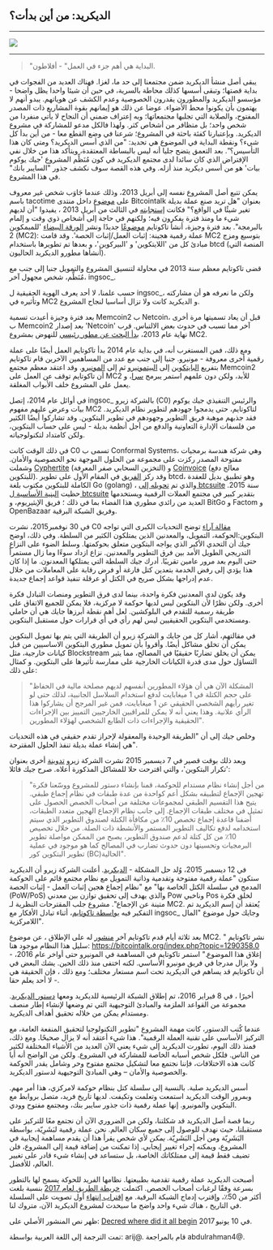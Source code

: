 ## الديكريد: من أين بدأت؟

---

![](https://thedecreddigest.files.wordpress.com/2017/06/decred-origins.jpg)

---


> "البداية هي أهم جزء في العمل" - أفلاطون.

يبقى أصل منشأ الديكريد ضمن مجتمعنا إلى حد ما، لغزا. فهناك العديد من الفجوات في بداية قصتها؛ وتبقى أسسها كذلك محاطة بالسرية، في حين أن شيئا واحدا يظل واضحا - مؤسسو الديكريد والمطورون يقدرون الخصوصية وعدم الكشف عن هوياتهم. يبدو أنهم لا يهتمون بأن يكونوا محط الأضواء. عوضا عن ذلك هو إيمانهم بقوة المشاريع ذات المصدر المفتوح، والصلابة التي تجلبها مجتمعاتها؛ وبه إعتراف ضمني أن النجاح لا يأتي منفردا من شخص واحد؛ بل متظافر من أشخاص كثر. ولهذا فالكل مدعو للمشاركة في مشروع الديكريد.
وبإعتبارنا كفئة باحثة في المشروع؛ شرعنا في وضع القطع معا - من أين بدأ كل شيء؟ ونقطة البداية في الموضوع هي تحديد: "من الذي أسس الديكريد؟ ومتى كان هذا التأسيس؟". بعد التعمق يتضح جليا أنه ليس بالبساطة المعتقدة، ويتأكد هذا من خلال نفي الإفتراض الذي كان سائدا لدى مجتمع الديكريد في كون مُنَظِّم المشروع 'جيك يوكوم بيات' هو من أسس ديكريد منذ أزله. وفي هذه القصة سوف نكشف جذور "السايبر بانك" في هذا المشروع.

يمكن تتبع أصل المشروع نفسه إلى أبريل 2013، وذلك عندما جَاوَب شخص غير معروف باسم tacotime على [موضوع](https://bitcointalk.org/index.php?topic=165864.msg1729674#msg1729674) داخل منتدى Bitcointalk بعنوان "هل تريد صنع عملة بديلة تغير شيئًا في الواقع؟" فكانت [إستجابته](https://bitcointalk.org/index.php?topic=165864.msg1730938#msg1730938) في الثالث من أبريل 2013 ، يفيدوا "أن لديهم شيء ما ومنذ فترة يفكرون فيه؛ ولكنهم في حاجة إلى أشخاص ذوي وقت و إلمام بالبرمجة". بعد فترة وجيزة، أنشأ تاكوتايم [موضوعًا](https://bitcointalk.org/index.php?topic=169204.msg1760397#msg1760397) جديدًا ونشر [الورقة البيضاء](http://mc2.xwebnetwork.com/storage/mc2_0.05.pdf) 'للميمكوين 2 (MC2): عملة رقمية هجينة: إثبات العمل/إثبات الحصة'. وقد قامت MC2 بتوسيع ومزج مبادئ كل من 'اللايتكوين' و 'البيركوين'، و بعدها تم تطويرها باستخدام btcd (المنصة التي أنشأها مطورو الديكريد الحاليون).

قضى تاكوتايم معظم سنة 2013 في محاولة لتنسيق المشروع والتمويل جنبا إلى جنب مع مُنَظِّم، شخص مجهول آخر، ingsoc\_.

حسب علمنا، لا أحد يعرف الهوية الحقيقية  ل ingsoc\_، ولكن ما نعرفه هو أن مشاركته وتأثيره في MC2 و الديكريد كانت ولا تزال أساسيا لنجاح المشروع.

بعد فترة وجيزة أعيدت تسمية Memcoin2 ب Netcoin، قبل أن يعاد تسميتها مرة أخرى ب Memcoin2 بعد إصدار 'Netcoin' آخر مما تسبب في حدوث بعض الالتباس. قرب نهاية عام 2013، [بدأ البحث عن مطور رئيسي](https://bitcointalk.org/index.php?topic=169204.msg3344145#msg3344145) للنهوض بمشروع MC2.

ومع ذلك، فمن المستغرب أنه، في بداية عام 2014 بدأ تاكوتايم العمل أيضًا على عملة رقمية أخرى معروفة - مونيرو. جنبا إلى جنب مع عدد من المساهمين الآخرين قام تاكوتايم بتفريع [البايتكوين](https://bitcointalk.org/index.php?topic=169204.msg3344145#msg3344145) إلى [البيتمونيرو](https://bitcointalk.org/index.php?topic=563821.msg6394157#msg6394157) ثم إلى [المونيرو](https://bitcointalk.org/index.php?topic=583449.msg6382357#msg6382357). وقد اعتقد معظم مجتمع Memcoin2 أن تاكوتايم توقف عن العمل على MC2 للأبد، ولكن دون علمهم استمر يبرمج [سرا](https://bitcointalk.org/index.php?topic=169204.msg13024730#msg13024730)، و يعمل على المشروع خلف الأبواب المغلقة.

في أوائل عام 2014، إتصل ingsoc\_ بالشركة زيرو (C0) والرئيس التنفيذي جيك يوكوم بيات وعرض عليهم مفهوم MC2 لتاكوتايم، حتى يدمجوا جهودهم لتطوير نظام الديكريد. فقد جذبهم  موهبة فريق التطوير وجهودهم في تطوير البتكوين. وقد تشاركوا أيضًا الكثير من فلسفات الإدارة التعاونية والدفع من أجل أنظمة بديلة - ليس على حساب البتكوين، ولكن كامتداد لتكنولوجياته.

في ذلك الوقت كانت C0 تسمى ب Conformal Systems، وهي شركة هندسة برمجيات مفتوحة المصدر ركزت على مجموعة من الحلول الموجهة نحو الخصوصية والأمان. وشملت [Cyphertite](https://blog.conformal.com/heart-not-so-bleed/) (التخزين السحابي صفر المعرفة) و [Coinvoice](https://blog.conformal.com/category/coinvoice/) (معالج دفع للبتكوين). وقد ركز [الفريق](https://www.companyzero.com/our-team.html) في المقام الأول على تطوير btcd، وهو تطبيق بديل للعقدة الكاملة للبتكوين مكتوب بلغة Go (golang) ، والذي تم [تحويله إلى btcsuite](https://blog.companyzero.com/2015/03/btcsuite-code-migration-and-btcd-0-10-0-release/)  سنة 2015. حظيت [البنية الأساسية ل btcsuite](https://github.com/btcsuite) بتقدير كبير في مجتمع العملات الرقمية ويستخدمها العديد من رائدي مطوري هذا الفضاء بما في ذلك ؛ فريق الإيثيريوم، و BitGo و Factom و OpenBazaar وفريق الشبكة البرقية.

في 30 نوفمبر2015، نشرت C0 [مقالة آراء](https://blog.companyzero.com/2015/11/bitcoins-biggest-challenges/) توضح التحديات الكبرى التي تواجه البتكوين:الحوكمة، التمويل، والمعدنين الذين يمتلكون الكثير من السلطة. وفي ذلك، اوضح جيك أن التحدي الأكبر الذي يواجه البتكوين متعلق بحوكمتها. وسلط الضوء على النزاع التدريجي الطويل الأمد بين فرق التطوير والمعدنين. نزاع ازداد سوءًا وما زال مستمراً حتى اليوم بعد مرور عامين تقريبًا. أدرك جيك السلطة التي يمتلكها المعدنون. ما إذا كان هذا يؤدي إلى رفض الخدمة بتعدين كتل فارغة أو فرض رقابة على المعاملات من خلال عدم إدراجها بشكل صريح في الكتل أو عرقلة تنفيذ قواعد إجماع جديدة.

وقد يكون لدى المعدنين فكرة واحدة، بينما لدى فرق التطوير ومنصات التبادل فكرة أخرى. ولكن نظرًا لأن البتكوين ليس لديها حوكمة لا مركزية، فلا يمكن للجميع الاتفاق على طريقة رسمية للتقدم في البلوكشين. لعل أهم نقطة أبرزها جايك هي أن حاملي ومستخدمي البتكوين الحقيقيين ليس لهم رأي في أي قرارات حول مستقبل البتكوين.

في مقالتهم، أشار كل من جايك و الشركة زيرو أن الطريقة التي يتم بها تمويل البتكوين يمكن أن تخلق مشاكل أيضًا. وأقروا بأن تمويل مطوري البتكوين الاساسيين من قبل كيانات خارجية، مثل Blockstream يمكن أن يخلق تضاربًا حقيقيًا في المصالح، مما يثير التساؤل حول مدى قدرة الكيانات الخارجية على ممارسة تأثيرها على البتكوين. و كمثال على ذلك:

> "المشكلة الآن هي أن هؤلاء المطورين أنفسهم لديهم مصلحة مالية في الحفاظ على حجم الكتلة في 1 ميغابايت لدفع استخدام السلاسل الجانبية، لذلك حتى لو تغير رأيهم الشخصي الحقيقي عن 1 ميغابايت، فمن غير المرجح أن يشاركوا هذا الرأي علانية. وهذا يعني أنه لا يمكن للمراقبين الخارجيين التمييز بين الإجراءات الحقيقية والإجراءات ذات الطابع الشخصي لهؤلاء المطورين".

 وخلص جيك إلى أن "الطريقة الوحيدة والمعقولة لإحراز تقدم حقيقي في هذه التحديات هي إنشاء عملة بديلة تنفذ الحلول المقترحة".

وبعد ذلك بوقت قصير في 7 ديسمبر 2015 نشرت الشركة زيرو [تدوينة](https://blog.companyzero.com/2015/12/iterating-bitcoin/) أخرى بعنوان 'تكرار البتكوين'، والتي اقترحت حلا للمشاكل المذكورة أعلاه. صرح جيك قائلا:

> "من أجل إنشاء نظام مستدام للحوكمة، قمنا بإنشاء دستور للمشروع ووسّعنا فكرة تهجين الإجماع لتطبيقه بشكل أعم كواحدة من عدة طبقات في نظام إجماع طبقي. يتيح هذا التقسيم الطبقي لمجموعات مختلفة من أصحاب الحصص الحصول على تمثيل في مختلف طبقات الإجماع. إلى جانب نظام الإجماع الهجين متعدد الطبقات، أضفنا قاعدة إجماع تخصص 10٪ من مكافأة الكتلة لصندوق التطوير الذي سيتم استخدامه لدفع تكاليف التطوير المستمر والأنشطة ذات الصلة. من خلال تخصيص 10٪ من كل كتلة لدعم صندوق التطوير، يصبح من الممكن مواصلة تطوير البرمجيات وتحسينها دون حدوث تضارب في المصالح كما هو موجود في عملية تطوير البتكوين كور (BC)الحالية".

في 12 ديسمبر 2015، وُلد حل المشكلة - [الديكريد](https://blog.companyzero.com/2015/12/decred-rethink-digital-currency/). أعلنت الشركة زيرو أن الديكريد ستكون "عملة رقمية مفتوحة وتقدمية وذاتية التمويل مع نظام مجتمع قائم على الحوكمة المدمج في سلسلة الكتل الخاصة بها" مع "نظام إجماع هجين إثبات العمل - إثبات الحصة (PoW/PoS) والذي يهدف إلى تحقيق توازن بين معدني Pow وناخبي Pos لخلق فكرة متينة عن الإجماع". مشروع جلب المقترحات النظرية لـ MC2. يُعتقد أن إسم الديكريد تم التفكير فيه [بواسطة تاكوتايم](https://bitcointalk.org/index.php?topic=169204.msg13256478#msg13256478)، أثناء تبادل الأفكار مع ingsoc\_ وجايك حول موضوع "المال اللامركزية".

بعد ثلاثة أيام قدم تاكوتايم آخر [منشور](https://bitcointalk.org/index.php?topic=169204.msg13256478#msg13256478) له على الإطلاق ، عن موضوع MC2. نشر تاكوتايم " سليل هذا النظام موجود هنا: https://bitcointalk.org/index.php?topic=1290358.0 - إغلاق هذا الموضوع." استمر تاكوتايم في المساهمة في المونيرو حتى أواخر عام 2016، ولا يزال مدرجا في فريق مونيرو الأساسي. لكنه اختفى منذ ذلك الحين. يشك البعض في أن تاكوتايم قد يساهم في الديكريد تحت اسم مستعار مختلف؛ ومع ذلك ، فإن الحقيقة هي - لا أحد يعلم حقا.

أخيرًا ، في 8 فبراير 2016، تم إطلاق الشبكة الرئيسية للديكريد ومعها [دستور الديكريد](https://docs.decred.org/governance/decred-constitution/). مجموعة من القواعد الملزمة والمبادئ التوجيهية التي تم وضعها لإنشاء إطار منصف ومستدام يمكن من خلاله تحقيق أهداف الديكريد.

عندما كُتب الدستور، كانت مهمة المشروع "تطوير التكنولوجيا لتحقيق المنفعة العامة، مع التركيز الأساسي على تقنية العملة الرقمية". هذا شيء أعتقد أنه لا يزال صحيحًا. ومع ذلك، فمنذ ذلك اليوم، تطورت الديكريد إلى شيء يعني الآن العديد من الأشياء المختلفة لكثير من الناس. فلكل شخص أسبابه الخاصة للمشاركة في المشروع. ولكن من الواضح أنه أيا كانت هذه الاختلافات، فإننا نجتمع معا لتشكيل مجتمع مفتوح وحر وشامل يقدر الحوكمة والخصوصية والأمان – وهي المبادئ التوجيهية لدستور الديكريد.

أسس الديكريد صلبة. بالنسبة إلى سلسلة كتل  بنظام حوكمة لامركزي، هذا أمر مهم. وبمرور الوقت الديكريد استمعت وتعلمت وتكيفت. لديها تاريخ فريد، متصل بروابط مع البتكوين والمونيرو. إنها عملة رقمية ذات جذور سايبر بنك، ومجتمع مفتوح وودي.

ربما قصة أصل الديكريد قد شكلتنا، ولكن من الضروري الآن أن نجتمع معًا للتركيز على مستقبلنا، حيث نهدف للوصول إلى جميع سكان العالم. نحن عملة رقمية لبَشَرِيّة، بواسطة البَشَرِيّة ومن أجل البَشَرِيّة. _يمكن_ لأي شخص يقرأ هذا أن يقدم مساهمة إيجابية في المشروع، ويمكنه إجراء تغيير إيجابي. إذا تمكنت من إضافة قيمة إلى المشروع، فلن تضيف فقط قيمة إلى  ممتلكاتك الخاصة، بل ستساعد في إنشاء شيء قادر على تغيير العالم، للأفضل.

أصبحت الديكريد عملة رقمية تقدمية بطبيعتها. نظامها الفريد للحوكة يسمح لها بالتطور بسرعة وفقًا لرغبات أصحاب الحصص. اكتملت [خريطة الطريق لعام 2017](https://blog.decred.org/2017/01/09/2017-Decred-Roadmap/) بنسبة بلغت أكثر من 50٪، وإقترب إدماج الشبكة البرقية. مع [إقتراب إنتهاء](https://voting.decred.org/) أول تصويت على السلسلة في التاريخ ، هناك شيء واحد واضح  ما سيحدث لمشروع الديكريد الآن، متروك لنا.


ظهر نص المنشور الأصلي على: [Decred where did it all begin](https://thedecreddigest.wordpress.com/2017/06/10/decred-where-did-it-all-begin/) في 10 يونيو 2017.

تمت الترجمة إلى اللغة العربية بواسطة: arij@. قام بالمراجعة abdulrahman4@.
